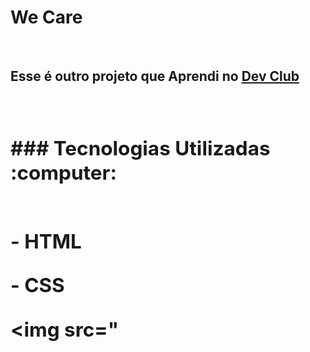 <h1>We Care</h1>
<br>
<h2>Esse é outro  projeto que Aprendi no <a href="https://rodolfomori.com.br/devclub"a>Dev Club<h2><a>
<br>
  ### Tecnologias Utilizadas :computer:
<br>
<br>
 <p>- HTML</p>
 <p>- CSS</p>

 <img src="
